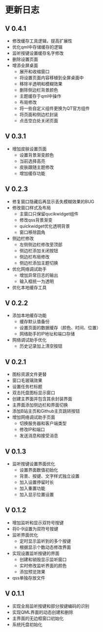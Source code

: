 # 更新日志

## V 0.4.1

+ 修改缓存工具逻辑，提高扩展性
+ 优化qml中存储缓存的逻辑
+ 监听按键设置缓存名字修改
+ 删除设置页面
+ 增添全屏桌面
  + 展开和收缩窗口
  + 将设置页面内容移植到全屏桌面中
  + 移除半透明和模糊效果
  + 删除侧边栏背景颜色
  + 主题缓存于qml中操作
  + 布局修改
  + 将一些自定义组件更换为QT官方组件
  + 将页面和侧边栏封装
  + 点击空白处关闭页面

## V 0.3.1

+ 增加皮肤设置页面
  + 设置背景渐变颜色
  + 当前选择高亮
  + 皮肤跟随主题修改
  + 增加缓存功能

## V 0.2.3

+ 修复窗口隐藏后再显示丢失模糊效果的BUG
+ 修改窗口样式及布局
  + 主窗口只保留qucikwidget组件
  + 修改qss背景渐变
  + quickwidget优化透明背景
  + 窗口移除圆角
+ 侧边栏修改
  + 左侧侧边栏修改至顶部
  + 侧边栏添加关闭按钮
  + 侧边栏布局修改
  + 侧边栏添加主题切换
+ 优化网络调试助手
  + 增加异常日志的输出
  + 输入框统一为透明
+ 优化本地缓存工具

## V 0.2.2

+ 添加本地缓存功能
  + 缓存默认值备份
  + 设置页面的数据缓存（颜色、时间、位置）
  + 网络助手的IP地址和端口存储
+ 网络调试助手优化
  + 历史记录加上清空按钮

## V 0.2.1

+ 图标资源文件更替
+ 窗口毛玻璃效果
+ 设置任务栏标题
+ 双击托盘图标显示窗口
+ 创建主界面并包含其余封装界面
+ 主界面添加侧边栏和界面切换
+ 添加B站主页和Github主页跳转按钮
+ 增加网络调试助手页面
  + 切换服务器和客户端类型
  + 修改IP和端口
  + 发送消息和接受消息

## V 0.1.3

+ 监听按键设置界面优化
  + 设置界面数值初始化
  + 背景、按键、文字样式独立设置
  + 加入设置停留时长
  + 加入重置功能
  + 加入显示位置设置

## V 0.1.2

+ 增加监听和显示双符号按键
+ 将0-9设置为双符号按键
+ 监听界面优化
  + 定时显示监听到的多个按键
  + 根据显示个数动态修改界面
+ 实现设置监听按键的界面
  + 创建和销毁显示监听窗口
  + 实时修改监听界面的颜色
  + 添加预览效果
+ qss单独存放文件

## V 0.1.1

+ 实现全局监听按键和部分按键编码的识别
+ 实现QML界面的动态创建和删除
+ 主界面的无边框窗口初始化
+ 系统托盘初始化
